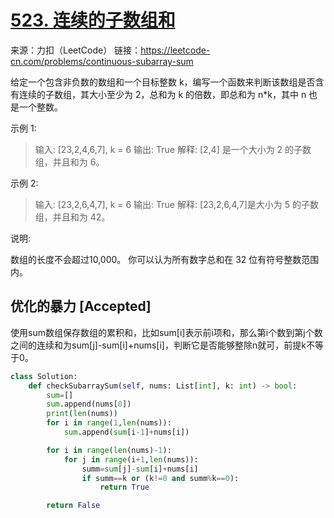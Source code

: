 # [523. 连续的子数组和](https://leetcode-cn.com/problems/continuous-subarray-sum/)



来源：力扣（LeetCode）
链接：https://leetcode-cn.com/problems/continuous-subarray-sum

给定一个包含非负数的数组和一个目标整数 k，编写一个函数来判断该数组是否含有连续的子数组，其大小至少为 2，总和为 k 的倍数，即总和为 n*k，其中 n 也是一个整数。

示例 1:

> 输入: [23,2,4,6,7], k = 6
> 输出: True
> 解释: [2,4] 是一个大小为 2 的子数组，并且和为 6。

示例 2:

> 输入: [23,2,6,4,7], k = 6
> 输出: True
> 解释: [23,2,6,4,7]是大小为 5 的子数组，并且和为 42。

说明:

数组的长度不会超过10,000。
你可以认为所有数字总和在 32 位有符号整数范围内。


## 优化的暴力 [Accepted]

使用sum数组保存数组的累积和，比如sum[i]表示前i项和，那么第i个数到第j个数之间的连续和为sum[j]-sum[i]+nums[i]，判断它是否能够整除n就可，前提k不等于0。

```python
class Solution:
    def checkSubarraySum(self, nums: List[int], k: int) -> bool:
        sum=[]
        sum.append(nums[0])
        print(len(nums))
        for i in range(1,len(nums)):
            sum.append(sum[i-1]+nums[i])

        for i in range(len(nums)-1):
            for j in range(i+1,len(nums)):
                summ=sum[j]-sum[i]+nums[i]
                if summ==k or (k!=0 and summ%k==0):
                    return True

        return False
```




